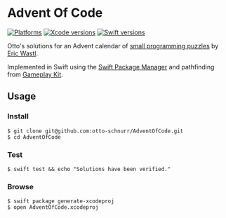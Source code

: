 Advent Of Code
==============

[![Platforms](https://img.shields.io/badge/platforms-macOS-important.svg)][Gameplay Kit]
[![Xcode versions](https://img.shields.io/badge/Xcode-11.2-informational.svg)][Xcode versions]
[![Swift versions](https://img.shields.io/badge/swift-5.0-informational.svg)][Swift versions]

[Gameplay Kit]: https://developer.apple.com/documentation/gameplaykit
[Xcode versions]: https://developer.apple.com/xcode/
[Swift versions]: https://docs.swift.org/swift-book/RevisionHistory/RevisionHistory.html

Otto's solutions for an Advent calendar of [small programming puzzles][advent-of-code] by [Eric Wastl].

Implemented in Swift using the [Swift Package Manager][SPM] and pathfinding from [Gameplay Kit].

[advent-of-code]: https://adventofcode.com
[Eric Wastl]: http://was.tl
[SPM]: https://swift.org/package-manager/

Usage
-------

### Install ###

    $ git clone git@github.com:otto-schnurr/AdventOfCode.git
    $ cd AdventOfCode

### Test ###

    $ swift test && echo "Solutions have been verified."

### Browse ###

    $ swift package generate-xcodeproj
    $ open AdventOfCode.xcodeproj
